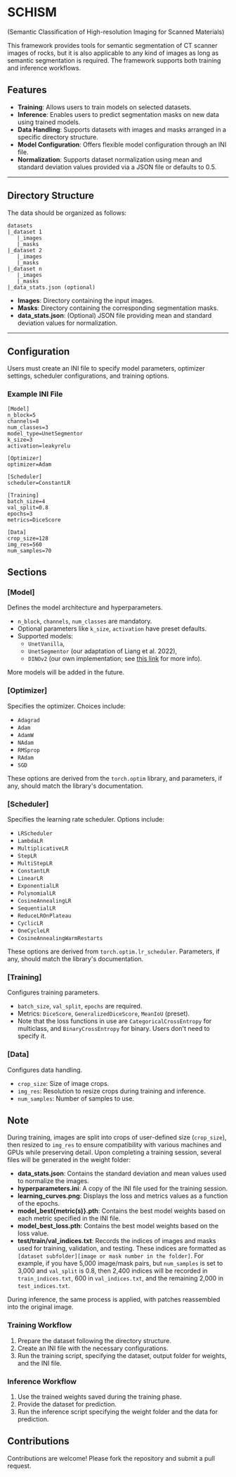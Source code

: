 # SCHISM 
(Semantic Classification of High-resolution Imaging for Scanned Materials)
 
This framework provides tools for semantic segmentation of CT scanner images of rocks, but it is also applicable to any kind of images as long as semantic segmentation is required. The framework supports both training and inference workflows.
 
## Features
 
- **Training**: Allows users to train models on selected datasets.
- **Inference**: Enables users to predict segmentation masks on new data using trained models.
- **Data Handling**: Supports datasets with images and masks arranged in a specific directory structure.
- **Model Configuration**: Offers flexible model configuration through an INI file.
- **Normalization**: Supports dataset normalization using mean and standard deviation values provided via a JSON file or defaults to 0.5.
 
---
 
## Directory Structure
 
The data should be organized as follows:
```
datasets
|_dataset 1
   |_images
   |_masks
|_dataset 2
   |_images
   |_masks
|_dataset n
   |_images
   |_masks
|_data_stats.json (optional)
```

- **Images**: Directory containing the input images.
- **Masks**: Directory containing the corresponding segmentation masks.
- **data_stats.json**: (Optional) JSON file providing mean and standard deviation values for normalization.
 
---
 
## Configuration
 
Users must create an INI file to specify model parameters, optimizer settings, scheduler configurations, and training options.
 
### Example INI File
 
```
[Model]
n_block=5
channels=8
num_classes=3
model_type=UnetSegmentor
k_size=3
activation=leakyrelu
 
[Optimizer]
optimizer=Adam
 
[Scheduler]
scheduler=ConstantLR
 
[Training]
batch_size=4
val_split=0.8
epochs=3
metrics=DiceScore
 
[Data]
crop_size=128
img_res=560
num_samples=70
```

## Sections

### [Model]
Defines the model architecture and hyperparameters.

- `n_block`, `channels`, `num_classes` are mandatory.
- Optional parameters like `k_size`, `activation` have preset defaults.
- Supported models:
  - `UnetVanilla`,
  - `UnetSegmentor` (our adaptation of Liang et al. 2022),
  - `DINOv2` (our own implementation; see [this link](https://github.com/FloFive) for more info).
  
More models will be added in the future.

### [Optimizer]
Specifies the optimizer. Choices include:

- `Adagrad`
- `Adam`
- `AdamW`
- `NAdam`
- `RMSprop`
- `RAdam`
- `SGD`

These options are derived from the `torch.optim` library, and parameters, if any, should match the library's documentation.

### [Scheduler]
Specifies the learning rate scheduler. Options include:

- `LRScheduler`
- `LambdaLR`
- `MultiplicativeLR`
- `StepLR`
- `MultiStepLR`
- `ConstantLR`
- `LinearLR`
- `ExponentialLR`
- `PolynomialLR`
- `CosineAnnealingLR`
- `SequentialLR`
- `ReduceLROnPlateau`
- `CyclicLR`
- `OneCycleLR`
- `CosineAnnealingWarmRestarts`

These options are derived from `torch.optim.lr_scheduler`. Parameters, if any, should match the library's documentation.

### [Training]
Configures training parameters.

- `batch_size`, `val_split`, `epochs` are required.
- Metrics: `DiceScore`, `GeneralizedDiceScore`, `MeanIoU` (preset).
- Note that the loss functions in use are `CategoricalCrossEntropy` for multiclass, and `BinaryCrossEntropy` for binary. Users don't need to specify it.


### [Data]
Configures data handling.

- `crop_size`: Size of image crops.
- `img_res`: Resolution to resize crops during training and inference.
- `num_samples`: Number of samples to use.

## Note
During training, images are split into crops of user-defined size (`crop_size`), then resized to `img_res` to ensure compatibility with various machines and GPUs while preserving detail. Upon completing a training session, several files will be generated in the weight folder:

- **data_stats.json**: Contains the standard deviation and mean values used to normalize the images.
- **hyperparameters.ini**: A copy of the INI file used for the training session.
- **learning_curves.png**: Displays the loss and metrics values as a function of the epochs.
- **model_best{metric(s)}.pth**: Contains the best model weights based on each metric specified in the INI file.
- **model_best_loss.pth**: Contains the best model weights based on the loss value.
- **test/train/val_indices.txt**: Records the indices of images and masks used for training, validation, and testing. These indices are formatted as `[dataset subfolder][image or mask number in the folder]`. For example, if you have 5,000 image/mask pairs, but `num_samples` is set to 3,000 and `val_split` is 0.8, then 2,400 indices will be recorded in `train_indices.txt`, 600 in `val_indices.txt`, and the remaining 2,000 in `test_indices.txt`.

During inference, the same process is applied, with patches reassembled into the original image.

### Training Workflow
1. Prepare the dataset following the directory structure.
2. Create an INI file with the necessary configurations.
3. Run the training script, specifying the dataset, output folder for weights, and the INI file.

### Inference Workflow
1. Use the trained weights saved during the training phase.
2. Provide the dataset for prediction.
3. Run the inference script specifying the weight folder and the data for prediction.

## Contributions
Contributions are welcome! Please fork the repository and submit a pull request.

